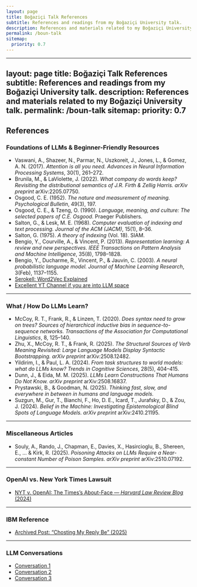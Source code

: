 ```yaml
---
layout: page
title: Boğaziçi Talk References
subtitle: References and readings from my Boğaziçi University talk.
description: References and materials related to my Boğaziçi University talk.
permalink: /boun-talk
sitemap:
  priority: 0.7
---
```

---
layout: page
title: Boğaziçi Talk References
subtitle: References and readings from my Boğaziçi University talk.
description: References and materials related to my Boğaziçi University talk.
permalink: /boun-talk
sitemap:
  priority: 0.7
---

## References

### Foundations of LLMs & Beginner-Friendly Resources

- Vaswani, A., Shazeer, N., Parmar, N., Uszkoreit, J., Jones, L., & Gomez, A. N. (2017). *Attention is all you need.* *Advances in Neural Information Processing Systems*, 30(1), 261–272.  
- Brunila, M., & LaViolette, J. (2022). *What company do words keep? Revisiting the distributional semantics of J.R. Firth & Zellig Harris.* *arXiv preprint* arXiv:2205.07750.  
- Osgood, C. E. (1952). *The nature and measurement of meaning.* *Psychological Bulletin*, 49(3), 197.  
- Osgood, C. E., & Tzeng, O. (1990). *Language, meaning, and culture: The selected papers of C.E. Osgood.* Praeger Publishers.  
- Salton, G., & Lesk, M. E. (1968). *Computer evaluation of indexing and text processing.* *Journal of the ACM (JACM)*, 15(1), 8–36.  
- Salton, G. (1975). *A theory of indexing* (Vol. 18). SIAM.  
- Bengio, Y., Courville, A., & Vincent, P. (2013). *Representation learning: A review and new perspectives.* *IEEE Transactions on Pattern Analysis and Machine Intelligence*, 35(8), 1798–1828.  
- Bengio, Y., Ducharme, R., Vincent, P., & Jauvin, C. (2003). *A neural probabilistic language model.* *Journal of Machine Learning Research*, 3(Feb), 1137–1155.  
- [Serokell: Word2Vec Explained](https://serokell.io/blog/word2vec)
- [Excellent YT Channel if you are into LLM space](https://www.youtube.com/@3blue1brown)


---

### What / How Do LLMs Learn?

- McCoy, R. T., Frank, R., & Linzen, T. (2020). *Does syntax need to grow on trees? Sources of hierarchical inductive bias in sequence-to-sequence networks.* *Transactions of the Association for Computational Linguistics*, 8, 125–140.  
- Zhu, X., McCoy, R. T., & Frank, R. (2025). *The Structural Sources of Verb Meaning Revisited: Large Language Models Display Syntactic Bootstrapping.* *arXiv preprint* arXiv:2508.12482.  
- Yildirim, I., & Paul, L. A. (2024). *From task structures to world models: what do LLMs know?* *Trends in Cognitive Sciences*, 28(5), 404–415.  
- Dunn, J., & Eida, M. M. (2025). *LLMs Learn Constructions That Humans Do Not Know.* *arXiv preprint* arXiv:2508.16837.  
- Prystawski, B., & Goodman, N. (2025). *Thinking fast, slow, and everywhere in between in humans and language models.*  
- Suzgun, M., Gur, T., Bianchi, F., Ho, D. E., Icard, T., Jurafsky, D., & Zou, J. (2024). *Belief in the Machine: Investigating Epistemological Blind Spots of Language Models.* *arXiv preprint* arXiv:2410.21195.

---

### Miscellaneous Articles

- Souly, A., Rando, J., Chapman, E., Davies, X., Hasircioglu, B., Shereen, E., ... & Kirk, R. (2025). *Poisoning Attacks on LLMs Require a Near-constant Number of Poison Samples.* *arXiv preprint* arXiv:2510.07192.

---

### OpenAI vs. New York Times Lawsuit

- [NYT v. OpenAI: The Times’s About-Face — *Harvard Law Review Blog* (2024)](https://harvardlawreview.org/blog/2024/04/nyt-v-openai-the-timess-about-face/)

---

### IBM Reference

- [Archived Post: “Chosting My Reply Be” (2025)](https://web.archive.org/web/20250107085756/https://cohost.org/a-hungry-mouth/post/4039145-chosting-my-reply-be)

---

### LLM Conversations

- [Conversation 1](https://chatgpt.com/share/68f1e596-1448-8003-89c3-faa9685f6975)  
- [Conversation 2](https://chatgpt.com/share/6d7e1f4e-c3d2-417b-a90c-6e081be456db)  
- [Conversation 3](https://chatgpt.com/share/68f1fb75-c108-8003-af04-f8f87c11df6b)
